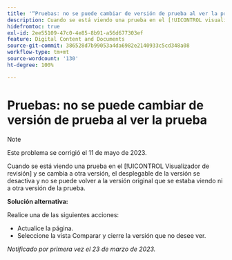 ```yaml
---
title: '“Pruebas: no se puede cambiar de versión de prueba al ver la prueba”'
description: Cuando se está viendo una prueba en el [!UICONTROL visualizador de revisión] y se cambia a otra versión, el menú desplegable de la versión se desactiva y no se puede volver a la versión original que se estaba viendo ni a la otra versión de la prueba.
hidefromtoc: true
exl-id: 2ee55109-47c0-4e85-8b91-a56d677303ef
feature: Digital Content and Documents
source-git-commit: 386528d7b99053a4da6982e2140933c5cd348a08
workflow-type: tm+mt
source-wordcount: '130'
ht-degree: 100%

---
```


# Pruebas: no se puede cambiar de versión de prueba al ver la prueba


>[!NOTE]
>
>Este problema se corrigió el 11 de mayo de 2023.

Cuando se está viendo una prueba en el [!UICONTROL Visualizador de revisión] y se cambia a otra versión, el desplegable de la versión se desactiva y no se puede volver a la versión original que se estaba viendo ni a otra versión de la prueba.

**Solución alternativa:**

Realice una de las siguientes acciones:

* Actualice la página.
* Seleccione la vista Comparar y cierre la versión que no desee ver.

_Notificado por primera vez el 23 de marzo de 2023._
